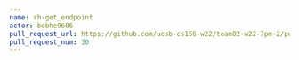 ```yaml
---
name: rh-get_endpoint
actor: bobhe9606
pull_request_url: https://github.com/ucsb-cs156-w22/team02-w22-7pm-2/pull/30
pull_request_num: 30
---
```

